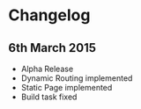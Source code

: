 # Changelog

## 6th March 2015
- Alpha Release
- Dynamic Routing implemented
- Static Page implemented
- Build task fixed